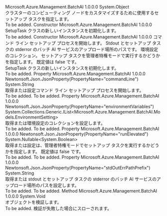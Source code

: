 <Type Name="SetupTask" FullName="Microsoft.Azure.Management.BatchAI.Models.SetupTask">
  <TypeSignature Language="C#" Value="public class SetupTask" />
  <TypeSignature Language="ILAsm" Value=".class public auto ansi beforefieldinit SetupTask extends System.Object" />
  <TypeSignature Language="DocId" Value="T:Microsoft.Azure.Management.BatchAI.Models.SetupTask" />
  <TypeSignature Language="VB.NET" Value="Public Class SetupTask" />
  <TypeSignature Language="F#" Value="type SetupTask = class" />
  <AssemblyInfo>
    <AssemblyName>Microsoft.Azure.Management.BatchAI</AssemblyName>
    <AssemblyVersion>1.0.0.0</AssemblyVersion>
  </AssemblyInfo>
  <Base>
    <BaseTypeName>System.Object</BaseTypeName>
  </Base>
  <Interfaces />
  <Docs>
    <summary>
            クラスターのコンピューティング ノードをカスタマイズするために使用するセットアップ タスクを指定します。
            </summary>
    <remarks>To be added.</remarks>
  </Docs>
  <Members>
    <Member MemberName=".ctor">
      <MemberSignature Language="C#" Value="public SetupTask ();" />
      <MemberSignature Language="ILAsm" Value=".method public hidebysig specialname rtspecialname instance void .ctor() cil managed" />
      <MemberSignature Language="DocId" Value="M:Microsoft.Azure.Management.BatchAI.Models.SetupTask.#ctor" />
      <MemberSignature Language="VB.NET" Value="Public Sub New ()" />
      <MemberType>Constructor</MemberType>
      <AssemblyInfo>
        <AssemblyName>Microsoft.Azure.Management.BatchAI</AssemblyName>
        <AssemblyVersion>1.0.0.0</AssemblyVersion>
      </AssemblyInfo>
      <Parameters />
      <Docs>
        <summary>
            SetupTask クラスの新しいインスタンスを初期化します。
            </summary>
        <remarks>To be added.</remarks>
      </Docs>
    </Member>
    <Member MemberName=".ctor">
      <MemberSignature Language="C#" Value="public SetupTask (string commandLine, string stdOutErrPathPrefix, System.Collections.Generic.IList&lt;Microsoft.Azure.Management.BatchAI.Models.EnvironmentSetting&gt; environmentVariables = null, Nullable&lt;bool&gt; runElevated = null);" />
      <MemberSignature Language="ILAsm" Value=".method public hidebysig specialname rtspecialname instance void .ctor(string commandLine, string stdOutErrPathPrefix, class System.Collections.Generic.IList`1&lt;class Microsoft.Azure.Management.BatchAI.Models.EnvironmentSetting&gt; environmentVariables, valuetype System.Nullable`1&lt;bool&gt; runElevated) cil managed" />
      <MemberSignature Language="DocId" Value="M:Microsoft.Azure.Management.BatchAI.Models.SetupTask.#ctor(System.String,System.String,System.Collections.Generic.IList{Microsoft.Azure.Management.BatchAI.Models.EnvironmentSetting},System.Nullable{System.Boolean})" />
      <MemberSignature Language="VB.NET" Value="Public Sub New (commandLine As String, stdOutErrPathPrefix As String, Optional environmentVariables As IList(Of EnvironmentSetting) = null, Optional runElevated As Nullable(Of Boolean) = null)" />
      <MemberSignature Language="F#" Value="new Microsoft.Azure.Management.BatchAI.Models.SetupTask : string * string * System.Collections.Generic.IList&lt;Microsoft.Azure.Management.BatchAI.Models.EnvironmentSetting&gt; * Nullable&lt;bool&gt; -&gt; Microsoft.Azure.Management.BatchAI.Models.SetupTask" Usage="new Microsoft.Azure.Management.BatchAI.Models.SetupTask (commandLine, stdOutErrPathPrefix, environmentVariables, runElevated)" />
      <MemberType>Constructor</MemberType>
      <AssemblyInfo>
        <AssemblyName>Microsoft.Azure.Management.BatchAI</AssemblyName>
        <AssemblyVersion>1.0.0.0</AssemblyVersion>
      </AssemblyInfo>
      <Parameters>
        <Parameter Name="commandLine" Type="System.String" />
        <Parameter Name="stdOutErrPathPrefix" Type="System.String" />
        <Parameter Name="environmentVariables" Type="System.Collections.Generic.IList&lt;Microsoft.Azure.Management.BatchAI.Models.EnvironmentSetting&gt;" />
        <Parameter Name="runElevated" Type="System.Nullable&lt;System.Boolean&gt;" />
      </Parameters>
      <Docs>
        <param name="commandLine">コマンド ライン セットアップ プロセスを開始します。</param>
        <param name="stdOutErrPathPrefix">Stdout とセットアップ タスクの stderror のバッチ AI サービスのアップロード場所のパスです。</param>
        <param name="environmentVariables">環境設定のコレクション。</param>
        <param name="runElevated">セットアップ タスクを管理者特権モードで実行するかどうかを指定します。 既定値は false です。</param>
        <summary>
            SetupTask クラスの新しいインスタンスを初期化します。
            </summary>
        <remarks>To be added.</remarks>
      </Docs>
    </Member>
    <Member MemberName="CommandLine">
      <MemberSignature Language="C#" Value="public string CommandLine { get; set; }" />
      <MemberSignature Language="ILAsm" Value=".property instance string CommandLine" />
      <MemberSignature Language="DocId" Value="P:Microsoft.Azure.Management.BatchAI.Models.SetupTask.CommandLine" />
      <MemberSignature Language="VB.NET" Value="Public Property CommandLine As String" />
      <MemberSignature Language="F#" Value="member this.CommandLine : string with get, set" Usage="Microsoft.Azure.Management.BatchAI.Models.SetupTask.CommandLine" />
      <MemberType>Property</MemberType>
      <AssemblyInfo>
        <AssemblyName>Microsoft.Azure.Management.BatchAI</AssemblyName>
        <AssemblyVersion>1.0.0.0</AssemblyVersion>
      </AssemblyInfo>
      <Attributes>
        <Attribute>
          <AttributeName>Newtonsoft.Json.JsonProperty(PropertyName="commandLine")</AttributeName>
        </Attribute>
      </Attributes>
      <ReturnValue>
        <ReturnType>System.String</ReturnType>
      </ReturnValue>
      <Docs>
        <summary>
            取得または設定コマンド ライン セットアップ プロセスを開始します。
            </summary>
        <value>To be added.</value>
        <remarks>To be added.</remarks>
      </Docs>
    </Member>
    <Member MemberName="EnvironmentVariables">
      <MemberSignature Language="C#" Value="public System.Collections.Generic.IList&lt;Microsoft.Azure.Management.BatchAI.Models.EnvironmentSetting&gt; EnvironmentVariables { get; set; }" />
      <MemberSignature Language="ILAsm" Value=".property instance class System.Collections.Generic.IList`1&lt;class Microsoft.Azure.Management.BatchAI.Models.EnvironmentSetting&gt; EnvironmentVariables" />
      <MemberSignature Language="DocId" Value="P:Microsoft.Azure.Management.BatchAI.Models.SetupTask.EnvironmentVariables" />
      <MemberSignature Language="VB.NET" Value="Public Property EnvironmentVariables As IList(Of EnvironmentSetting)" />
      <MemberSignature Language="F#" Value="member this.EnvironmentVariables : System.Collections.Generic.IList&lt;Microsoft.Azure.Management.BatchAI.Models.EnvironmentSetting&gt; with get, set" Usage="Microsoft.Azure.Management.BatchAI.Models.SetupTask.EnvironmentVariables" />
      <MemberType>Property</MemberType>
      <AssemblyInfo>
        <AssemblyName>Microsoft.Azure.Management.BatchAI</AssemblyName>
        <AssemblyVersion>1.0.0.0</AssemblyVersion>
      </AssemblyInfo>
      <Attributes>
        <Attribute>
          <AttributeName>Newtonsoft.Json.JsonProperty(PropertyName="environmentVariables")</AttributeName>
        </Attribute>
      </Attributes>
      <ReturnValue>
        <ReturnType>System.Collections.Generic.IList&lt;Microsoft.Azure.Management.BatchAI.Models.EnvironmentSetting&gt;</ReturnType>
      </ReturnValue>
      <Docs>
        <summary>
            取得または環境設定のコレクションを設定します。
            </summary>
        <value>To be added.</value>
        <remarks>To be added.</remarks>
      </Docs>
    </Member>
    <Member MemberName="RunElevated">
      <MemberSignature Language="C#" Value="public Nullable&lt;bool&gt; RunElevated { get; set; }" />
      <MemberSignature Language="ILAsm" Value=".property instance valuetype System.Nullable`1&lt;bool&gt; RunElevated" />
      <MemberSignature Language="DocId" Value="P:Microsoft.Azure.Management.BatchAI.Models.SetupTask.RunElevated" />
      <MemberSignature Language="VB.NET" Value="Public Property RunElevated As Nullable(Of Boolean)" />
      <MemberSignature Language="F#" Value="member this.RunElevated : Nullable&lt;bool&gt; with get, set" Usage="Microsoft.Azure.Management.BatchAI.Models.SetupTask.RunElevated" />
      <MemberType>Property</MemberType>
      <AssemblyInfo>
        <AssemblyName>Microsoft.Azure.Management.BatchAI</AssemblyName>
        <AssemblyVersion>1.0.0.0</AssemblyVersion>
      </AssemblyInfo>
      <Attributes>
        <Attribute>
          <AttributeName>Newtonsoft.Json.JsonProperty(PropertyName="runElevated")</AttributeName>
        </Attribute>
      </Attributes>
      <ReturnValue>
        <ReturnType>System.Nullable&lt;System.Boolean&gt;</ReturnType>
      </ReturnValue>
      <Docs>
        <summary>
            取得または設定は、管理者特権モードでセットアップ タスクを実行するかどうかを指定します。 既定値は false です。
            </summary>
        <value>To be added.</value>
        <remarks>To be added.</remarks>
      </Docs>
    </Member>
    <Member MemberName="StdOutErrPathPrefix">
      <MemberSignature Language="C#" Value="public string StdOutErrPathPrefix { get; set; }" />
      <MemberSignature Language="ILAsm" Value=".property instance string StdOutErrPathPrefix" />
      <MemberSignature Language="DocId" Value="P:Microsoft.Azure.Management.BatchAI.Models.SetupTask.StdOutErrPathPrefix" />
      <MemberSignature Language="VB.NET" Value="Public Property StdOutErrPathPrefix As String" />
      <MemberSignature Language="F#" Value="member this.StdOutErrPathPrefix : string with get, set" Usage="Microsoft.Azure.Management.BatchAI.Models.SetupTask.StdOutErrPathPrefix" />
      <MemberType>Property</MemberType>
      <AssemblyInfo>
        <AssemblyName>Microsoft.Azure.Management.BatchAI</AssemblyName>
        <AssemblyVersion>1.0.0.0</AssemblyVersion>
      </AssemblyInfo>
      <Attributes>
        <Attribute>
          <AttributeName>Newtonsoft.Json.JsonProperty(PropertyName="stdOutErrPathPrefix")</AttributeName>
        </Attribute>
      </Attributes>
      <ReturnValue>
        <ReturnType>System.String</ReturnType>
      </ReturnValue>
      <Docs>
        <summary>
            取得または stdout とセットアップ タスクの stderror のバッチ AI サービスのアップロード場所のパスを設定します。
            </summary>
        <value>To be added.</value>
        <remarks>To be added.</remarks>
      </Docs>
    </Member>
    <Member MemberName="Validate">
      <MemberSignature Language="C#" Value="public virtual void Validate ();" />
      <MemberSignature Language="ILAsm" Value=".method public hidebysig newslot virtual instance void Validate() cil managed" />
      <MemberSignature Language="DocId" Value="M:Microsoft.Azure.Management.BatchAI.Models.SetupTask.Validate" />
      <MemberSignature Language="VB.NET" Value="Public Overridable Sub Validate ()" />
      <MemberSignature Language="F#" Value="abstract member Validate : unit -&gt; unit&#xA;override this.Validate : unit -&gt; unit" Usage="setupTask.Validate " />
      <MemberType>Method</MemberType>
      <AssemblyInfo>
        <AssemblyName>Microsoft.Azure.Management.BatchAI</AssemblyName>
        <AssemblyVersion>1.0.0.0</AssemblyVersion>
      </AssemblyInfo>
      <ReturnValue>
        <ReturnType>System.Void</ReturnType>
      </ReturnValue>
      <Parameters />
      <Docs>
        <summary>
            オブジェクトを検証します。
            </summary>
        <remarks>To be added.</remarks>
        <exception cref="T:Microsoft.Rest.ValidationException">
            検証が失敗した場合にスローされます。
            </exception>
      </Docs>
    </Member>
  </Members>
</Type>